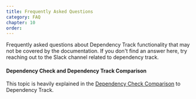 ```yaml
---
title: Frequently Asked Questions
category: FAQ
chapter: 10
order:
---
```


Frequently asked questions about Dependency Track functionality that may not be covered by the documentation. If you don't find an answer here, try reaching out to the Slack channel related to dependency track.
<!--A link will be added later when we're done to directly take the reader to the slack channel-->

#### Dependency Check and Dependency Track Comparison

This topic is heavily explained in the [Dependency Check Comparison](./../odt-odc-comparison.html) to Dependency Track.
